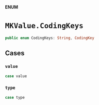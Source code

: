 **ENUM**

# `MKValue.CodingKeys`

```swift
public enum CodingKeys: String, CodingKey
```

## Cases
### `value`

```swift
case value
```

### `type`

```swift
case type
```
